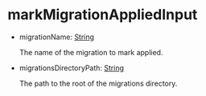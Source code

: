 # markMigrationAppliedInput

- migrationName: [String](../shapes/String.md)

  The name of the migration to mark applied.


- migrationsDirectoryPath: [String](../shapes/String.md)

  The path to the root of the migrations directory.


